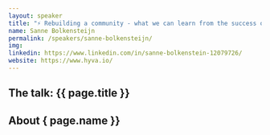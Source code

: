 ```yaml
---
layout: speaker
title: "⚡ Rebuilding a community - what we can learn from the success of Mage-OS NL"
name: Sanne Bolkensteijn
permalink: /speakers/sanne-bolkensteijn/
img:
linkedin: https://www.linkedin.com/in/sanne-bolkenstein-12079726/
website: https://www.hyva.io/
---
```


## The talk: {{ page.title }}

## About { page.name }}

